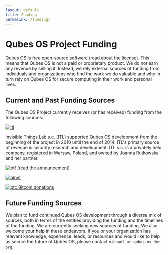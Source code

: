 ```yaml
---
layout: default
title: Funding
permalink: /funding/
---
```


Qubes OS Project Funding
========================

Qubes OS is [free open-source software][FOSS] (read about the [license]). This
means that Qubes OS is not a paid or proprietary product. We do not earn any
revenue by selling it. Instead, we rely external sources of funding from
individuals and organizations who find the work we do valuable and who in turn
rely on Qubes OS for secure computing in their work and personal lives.

Current and Past Funding Sources
--------------------------------

The Qubes OS Project currently receives (or has received) funding from the
following sources:

[![itl](/attachment/site/itl.png)][itl]

Invisible Things Lab s.c. (ITL) supported Qubes OS development from the
beginning of the project in 2010 until the end of 2014. ITL's primary source of
revenue is security research and development. ITL s.c. is a privately held
company, registered in Warsaw, Poland, and owned by Joanna Rutkowska and her
partner.

[![otf](/attachment/site/OTF-logo.png)][OTF] (read the [announcement])

[![nlnet](/attachment/site/nlnet.gif)][nlnet]

[![btc](/attachment/site/btc.png) Bitcoin donations][donate]

Future Funding Sources
----------------------

We plan to fund continued Qubes OS development through a diverse mix of sources,
both in terms of the entities providing the funding and the timelines of the
funding. We are currently seeking new sources of funding. We also welcome your
help in these endeavors. If you or your organization has relevant knowledge,
experience, leads, or resources and would like to help us secure the future of
Qubes OS, please contact `michael at qubes-os dot org`.


[FOSS]: https://en.wikipedia.org/wiki/Free_and_open-source_software
[license]: /doc/license/
[itl]: http://invisiblethingslab.com/itl/Welcome.html
[OTF]: https://www.opentech.fund/project/qubes-os
[announcement]: http://blog.invisiblethings.org/2015/06/04/otf-funding-announcement.html
[nlnet]: https://nlnet.nl
[donate]: /donate/
